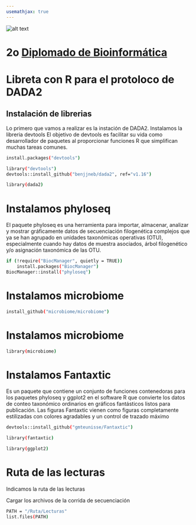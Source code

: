 ```yaml
---
usemathjax: true
---
```

![alt text](https://solariabiodata.com.mx/wp-content/uploads/2021/07/logo_red.png "Soluciones de Siguiente Generación")
# 2o [Diplomado de Bioinformática](./)

# Libreta con R para el protoloco de DADA2 

## Instalación de librerias 
Lo primero que vamos a realizar es la instación de DADA2. 
Instalamos la libreria devtools
El objetivo de devtools es facilitar su vida como desarrollador de paquetes al proporcionar funciones R que simplifican muchas tareas comunes.

```bash
install.packages("devtools")
```
```bash
library("devtools")
devtools::install_github("benjjneb/dada2", ref="v1.16")
```
```bash
library(dada2)
```
# Instalamos phyloseq
El paquete phyloseq es una herramienta para importar, almacenar, analizar y mostrar gráficamente datos de secuenciación filogenética complejos que ya se han agrupado en unidades taxonómicas operativas (OTU), especialmente cuando hay datos de muestra asociados, árbol filogenético y/o asignación taxonómica de las OTU.

```bash
if (!require("BiocManager", quietly = TRUE))
    install.packages("BiocManager")
BiocManager::install("phyloseq")
```
# Instalamos microbiome
```bash
install_github("microbiome/microbiome")
```
# Instalamos microbiome
```bash
library(microbiome)
```
# Instalamos Fantaxtic 
Es un paquete que contiene un conjunto de funciones contenedoras para los paquetes phyloseq y ggplot2 en el software R que convierte los datos de conteo taxonómico ordinarios en gráficos fantásticos listos para publicación. Las figuras Fantaxtic vienen como figuras completamente estilizadas con colores agradables y un control de trazado máximo

```bash
devtools::install_github("gmteunisse/Fantaxtic")
```
```bash
library(fantaxtic)
```
```bash
library(ggplot2)
```
# Ruta de las lecturas
Indicamos la ruta de las lecturas

Cargar los archivos de la corrida de secuenciación

> 

> 

```bash
PATH = "/Ruta/Lecturas"
list.files(PATH)
```
































